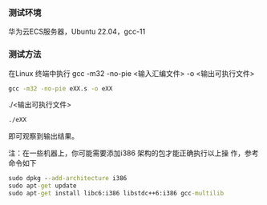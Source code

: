 ### 测试环境

华为云ECS服务器，Ubuntu 22.04，gcc-11 

### 测试方法



在Linux 终端中执行 
  gcc -m32 -no-pie <输入汇编文件> -o <输出可执行文件> 

```cmd
gcc -m32 -no-pie eXX.s -o eXX
```

  ./<输出可执行文件> 

```cmd
./eXX
```

即可观察到输出结果。

注：在一些机器上，你可能需要添加i386 架构的包才能正确执行以上操
作，参考命令如下 
```cmd
sudo dpkg --add-architecture i386 
sudo apt-get update 
sudo apt-get install libc6:i386 libstdc++6:i386 gcc-multilib 
```